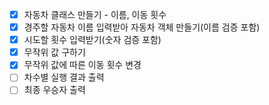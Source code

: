 - [x] 자동차 클래스 만들기 - 이름, 이동 횟수
- [x] 경주할 자동차 이름 입력받아 자동차 객체 만들기(이름 검증 포함)
- [x] 시도할 횟수 입력받기(숫자 검증 포함)
- [x] 무작위 값 구하기
- [x] 무작위 값에 따른 이동 횟수 변경
- [ ] 차수별 실행 결과 출력
- [ ] 최종 우승자 출력